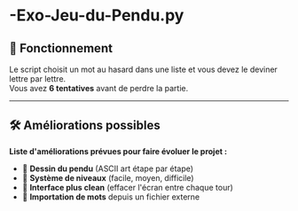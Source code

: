 # -Exo-Jeu-du-Pendu.py

## **📝 Fonctionnement**

Le script choisit un mot au hasard dans une liste et vous devez le deviner lettre par lettre.  
Vous avez **6 tentatives** avant de perdre la partie.

---

## **🛠️ Améliorations possibles**

**Liste d'améliorations prévues pour faire évoluer le projet :**

- 🎨 **Dessin du pendu** (ASCII art étape par étape)
- 🎯 **Système de niveaux** (facile, moyen, difficile)
- 🧹 **Interface plus clean** (effacer l'écran entre chaque tour)
- 💾 **Importation de mots** depuis un fichier externe

